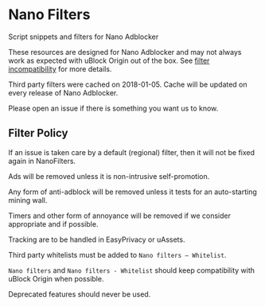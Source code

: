 # Nano Filters

Script snippets and filters for Nano Adblocker

These resources are designed for Nano Adblocker and may not always work as expected with uBlock Origin out of the box. 
See [filter incompatibility](https://github.com/NanoAdblocker/NanoCore/blob/master/Notes/FilterIncompatibility.MD) for more details. 

Third party filters were cached on 2018-01-05. Cache will be updated on every 
release of Nano Adblocker. 

Please open an issue if there is something you want us to know. 

## Filter Policy

If an issue is taken care by a default (regional) filter, then it will not be fixed again in NanoFilters. 

Ads will be removed unless it is non-intrusive self-promotion. 

Any form of anti-adblock will be removed unless it tests for an auto-starting mining wall. 

Timers and other form of annoyance will be removed if we consider appropriate and if possible. 

Tracking are to be handled in EasyPrivacy or uAssets. 

Third party whitelists must be added to `Nano filters – Whitelist`. 

`Nano filters` and `Nano filters - Whitelist` should keep compatibility with uBlock Origin when possible. 

Deprecated features should never be used. 
